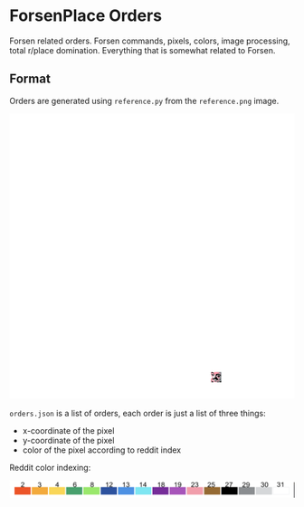# ForsenPlace Orders

Forsen related orders. Forsen commands, pixels, colors, image processing, total r/place domination. Everything that is somewhat related to Forsen.

## Format

Orders are generated using `reference.py` from the `reference.png` image.

![reference](reference.png)

`orders.json` is a list of orders, each order is just a list of three things:

- x-coordinate of the pixel
- y-coordinate of the pixel
- color of the pixel according to reddit index

Reddit color indexing:

![reddit-colors](colors.png)
